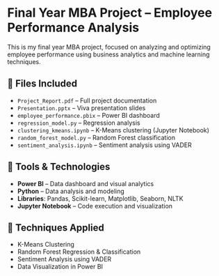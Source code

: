 
# Final Year MBA Project – Employee Performance Analysis

This is my final year MBA project, focused on analyzing and optimizing employee performance using business analytics and machine learning techniques.

## 📂 Files Included

- `Project_Report.pdf` – Full project documentation
- `Presentation.pptx` – Viva presentation slides
- `employee_performance.pbix` – Power BI dashboard
- `regression_model.py` – Regression analysis
- `clustering_kmeans.ipynb` – K-Means clustering (Jupyter Notebook)
- `random_forest_model.py` – Random Forest classification
- `sentiment_analysis.ipynb` – Sentiment analysis using VADER

## 🔧 Tools & Technologies

- **Power BI** – Data dashboard and visual analytics
- **Python** – Data analysis and modeling
- **Libraries**: Pandas, Scikit-learn, Matplotlib, Seaborn, NLTK
- **Jupyter Notebook** – Code execution and visualization

## 🧠 Techniques Applied

- K-Means Clustering
- Random Forest Regression & Classification
- Sentiment Analysis using VADER
- Data Visualization in Power BI


